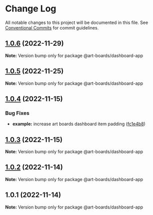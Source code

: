 # Change Log

All notable changes to this project will be documented in this file.
See [Conventional Commits](https://conventionalcommits.org) for commit guidelines.

## [1.0.6](https://github.com/leanjs/leanjs/compare/@art-boards/dashboard-app@1.0.5...@art-boards/dashboard-app@1.0.6) (2022-11-29)

**Note:** Version bump only for package @art-boards/dashboard-app

## [1.0.5](https://github.com/leanjs/leanjs/compare/@art-boards/dashboard-app@1.0.4...@art-boards/dashboard-app@1.0.5) (2022-11-25)

**Note:** Version bump only for package @art-boards/dashboard-app

## [1.0.4](https://github.com/leanjs/leanjs/compare/@art-boards/dashboard-app@1.0.3...@art-boards/dashboard-app@1.0.4) (2022-11-15)

### Bug Fixes

- **example:** increase art boards dashboard item padding ([fc1e4b8](https://github.com/leanjs/leanjs/commit/fc1e4b80b3be665b941b9dbc77740fd043ff50b2))

## [1.0.3](https://github.com/leanjs/leanjs/compare/@art-boards/dashboard-app@1.0.2...@art-boards/dashboard-app@1.0.3) (2022-11-15)

**Note:** Version bump only for package @art-boards/dashboard-app

## [1.0.2](https://github.com/leanjs/leanjs/compare/@art-boards/dashboard-app@1.0.1...@art-boards/dashboard-app@1.0.2) (2022-11-14)

**Note:** Version bump only for package @art-boards/dashboard-app

## 1.0.1 (2022-11-14)

**Note:** Version bump only for package @art-boards/dashboard-app
